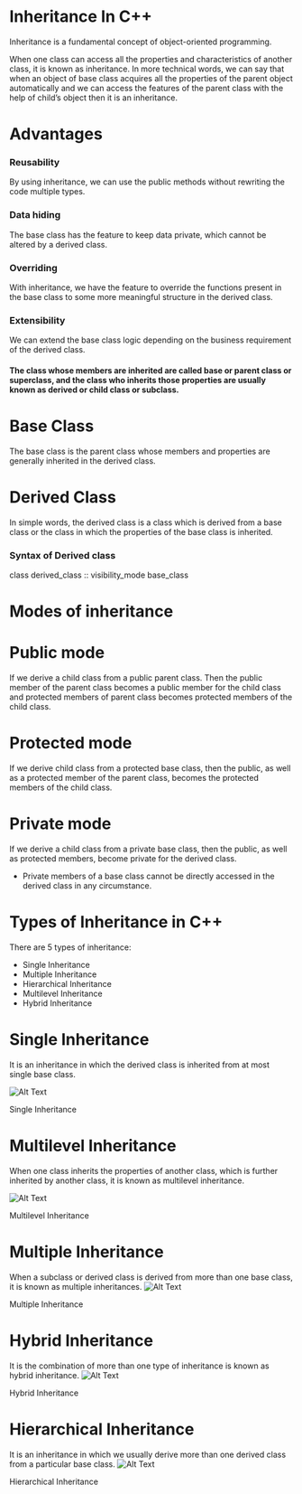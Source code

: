 # Inheritance In C++

Inheritance is a fundamental concept of object-oriented programming.

When one class can access all the properties and characteristics of another class, it is known as inheritance. In more technical words, we can say that when an object of base class acquires all the properties of the parent object automatically and we can access the features of the parent class with the help of child’s object then it is an inheritance.

# Advantages

### Reusability

By using inheritance, we can use the public methods without rewriting the code multiple types.

### Data hiding

The base class has the feature to keep data private, which cannot be altered by a derived class.

### Overriding

With inheritance, we have the feature to override the functions present in the base class to some more meaningful structure in the derived class.

### Extensibility

We can extend the base class logic depending on the business requirement of the derived class.

#### The class whose members are inherited are called base or parent class or superclass, and the class who inherits those properties are usually known as derived or child class or subclass.

# Base Class

The base class is the parent class whose members and properties are generally inherited in the derived class.

# Derived Class

In simple words, the derived class is a class which is derived from a base class or the class in which the properties of the base class is inherited.

### Syntax of Derived class

class derived_class :: visibility_mode base_class

# Modes of inheritance

# Public mode

If we derive a child class from a public parent class. Then the public member of the parent class becomes a public member for the child class and protected members of parent class becomes protected members of the child class.

# Protected mode

If we derive child class from a protected base class, then the public, as well as a protected member of the parent class, becomes the protected members of the child class.

# Private mode

If we derive a child class from a private base class, then the public, as well as protected members, become private for the derived class.

- Private members of a base class cannot be directly accessed in the derived class in any circumstance.

# Types of Inheritance in C++

There are 5 types of inheritance:

- Single Inheritance
- Multiple Inheritance
- Hierarchical Inheritance
- Multilevel Inheritance
- Hybrid Inheritance

# Single Inheritance

It is an inheritance in which the derived class is inherited from at most single base class.

![Alt Text](https://appdividend.com/wp-content/uploads/2019/07/Single-Inheritance.png)

Single Inheritance

# Multilevel Inheritance

When one class inherits the properties of another class, which is further inherited by another class, it is known as multilevel inheritance.

![Alt Text](https://appdividend.com/wp-content/uploads/2019/07/Multilevel-Inheritance.png)

Multilevel Inheritance

# Multiple Inheritance

When a subclass or derived class is derived from more than one base class, it is known as multiple inheritances.
![Alt Text](https://appdividend.com/wp-content/uploads/2019/07/Multiple-Inheritance.png)

Multiple Inheritance

# Hybrid Inheritance

It is the combination of more than one type of inheritance is known as hybrid inheritance.
![Alt Text](https://appdividend.com/wp-content/uploads/2019/07/Hybrid-Inheritance.png)

Hybrid Inheritance

# Hierarchical Inheritance

It is an inheritance in which we usually derive more than one derived class from a particular base class.
![Alt Text](https://appdividend.com/wp-content/uploads/2019/07/Hierarchical-Inheritance.png)

Hierarchical Inheritance